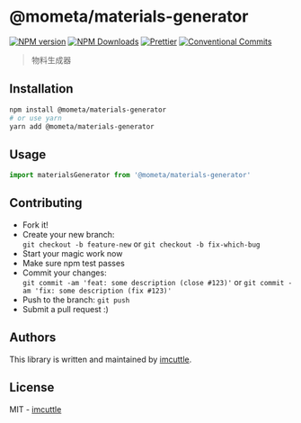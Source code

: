 # @mometa/materials-generator

[![NPM version](https://img.shields.io/npm/v/@mometa/materials-generator.svg?style=flat-square)](https://www.npmjs.com/package/@mometa/materials-generator)
[![NPM Downloads](https://img.shields.io/npm/dm/@mometa/materials-generator.svg?style=flat-square&maxAge=43200)](https://www.npmjs.com/package/@mometa/materials-generator)
[![Prettier](https://img.shields.io/badge/code_style-prettier-ff69b4.svg?style=flat-square)](https://prettier.io/)
[![Conventional Commits](https://img.shields.io/badge/Conventional%20Commits-1.0.0-yellow.svg?style=flat-square)](https://conventionalcommits.org)

> 物料生成器

## Installation

```bash
npm install @mometa/materials-generator
# or use yarn
yarn add @mometa/materials-generator
```

## Usage

```javascript
import materialsGenerator from '@mometa/materials-generator'
```

## Contributing

- Fork it!
- Create your new branch:  
  `git checkout -b feature-new` or `git checkout -b fix-which-bug`
- Start your magic work now
- Make sure npm test passes
- Commit your changes:  
  `git commit -am 'feat: some description (close #123)'` or `git commit -am 'fix: some description (fix #123)'`
- Push to the branch: `git push`
- Submit a pull request :)

## Authors

This library is written and maintained by [imcuttle](mailto:imcuttle@163.com).

## License

MIT - [imcuttle](mailto:imcuttle@163.com)
